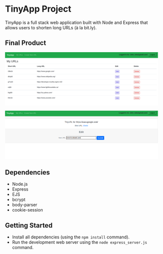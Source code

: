 # TinyApp Project

TinyApp is a full stack web application built with Node and Express that allows users to shorten long URLs (à la bit.ly).

## Final Product

!["screenshot description"](https://github.com/kenny-tse/tinyapp/blob/master/docs/URLSPage.PNG?raw=true)

!["screenshot description"](https://github.com/kenny-tse/tinyapp/blob/master/docs/Edit%20Page.PNG?raw=true)

## Dependencies

- Node.js
- Express
- EJS
- bcrypt
- body-parser
- cookie-session

## Getting Started

- Install all dependencies (using the `npm install` command).
- Run the development web server using the `node express_server.js` command.